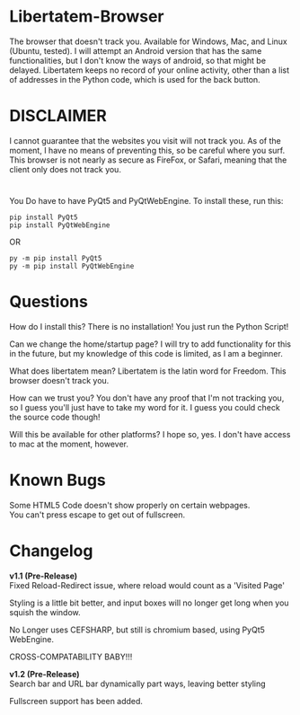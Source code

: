 # Libertatem-Browser
The browser that doesn't track you.  Available for Windows, Mac, and Linux (Ubuntu, tested).
I will attempt an Android version that has the same functionalities, but I don't know the ways of android, so that might be delayed.
Libertatem keeps no record of your online activity, other than a list of addresses in the Python code, which is used for the back button.  

# DISCLAIMER

I cannot guarantee that the websites you visit will not track you.  As of the moment, I have no means of preventing this, so be careful where you surf.  This browser is not nearly as secure as FireFox, or Safari, meaning that the client only does not track you.  

#  
You Do have to have PyQt5 and PyQtWebEngine.  To install these, run this:
```
pip install PyQt5
pip install PyQtWebEngine
```
OR
```
py -m pip install PyQt5
py -m pip install PyQtWebEngine
```

# Questions
How do I install this?
There is no installation!  You just run the Python Script!

Can we change the home/startup page?
I will try to add functionality for this in the future, but my knowledge of this code is limited, as I am a beginner.

What does libertatem mean?
Libertatem is the latin word for Freedom.  This browser doesn't track you.

How can we trust you?
You don't have any proof that I'm not tracking you, so I guess you'll just have to take my word for it.  I guess you could check the source code though!

Will this be available for other platforms?
I hope so, yes.  I don't have access to mac at the moment, however.

# Known Bugs
Some HTML5 Code doesn't show properly on certain webpages.  
You can't press escape to get out of fullscreen.

# Changelog #

**v1.1 (Pre-Release)**  
Fixed Reload-Redirect issue, where reload would count as a 'Visited Page'

Styling is a little bit better, and input boxes will no longer get long when you squish the window.

No Longer uses CEFSHARP, but still is chromium based, using PyQt5 WebEngine.

CROSS-COMPATABILITY BABY!!!  


**v1.2 (Pre-Release)**  
Search bar and URL bar dynamically part ways, leaving better styling

Fullscreen support has been added.
